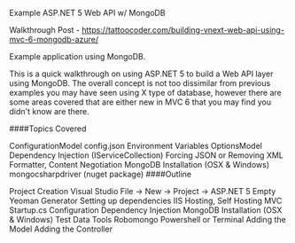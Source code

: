 Example ASP.NET 5 Web API w/ MongoDB

Walkthrough Post - https://tattoocoder.com/building-vnext-web-api-using-mvc-6-mongodb-azure/

Example application using MongoDB.

This is a quick walkthrough on using ASP.NET 5 to build a Web API layer using MongoDB. The overall concept is not too dissimilar from previous examples you may have seen using X type of database, however there are some areas covered that are either new in MVC 6 that you may find you didn't know are there.

####Topics Covered

ConfigurationModel
config.json
Environment Variables
OptionsModel
Dependency Injection (IServiceCollection)
Forcing JSON or Removing XML Formatter, Content Negotiation
MongoDB
Installation (OSX & Windows)
mongocsharpdriver (nuget package)
####Outline

Project Creation
Visual Studio
File -> New -> Project -> ASP.NET 5 Empty
Yeoman Generator
Setting up dependencies
IIS Hosting, Self Hosting
MVC
Startup.cs
Configuration
Dependency Injection
MongoDB
Installation (OSX & Windows)
Test Data
Tools
Robomongo
Powershell or Terminal
Adding the Model
Adding the Controller
